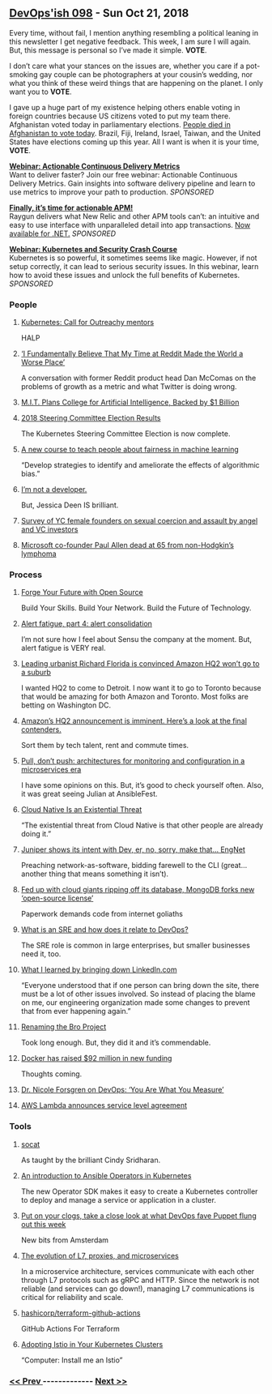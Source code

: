 ## [DevOps'ish 098](https://devopsish.com/098) - Sun Oct 21, 2018

Every time, without fail, I mention anything resembling a political leaning in this newsletter I get negative feedback. This week, I am sure I will again. But, this message is personal so I’ve made it simple. <strong>VOTE</strong>.

I don’t care what your stances on the issues are, whether you care if a pot-smoking gay couple can be photographers at your cousin’s wedding, nor what you think of these weird things that are happening on the planet. I only want you to <strong>VOTE</strong>.

I gave up a huge part of my existence helping others enable voting in foreign countries because US citizens voted to put my team there. Afghanistan voted today in parliamentary elections. <a href="https://www.bbc.com/news/world-asia-45919057">People died in Afghanistan to vote today</a>. Brazil, Fiji, Ireland, Israel, Taiwan, and the United States have elections coming up this year. All I want is when it is your time, <strong>VOTE</strong>.

<a href="https://info.thoughtworks.com/Actionable_CD_Metrics.html"><strong>Webinar: Actionable Continuous Delivery Metrics</strong></a><br/>Want to deliver faster? Join our free webinar: Actionable Continuous Delivery Metrics. Gain insights into software delivery pipeline and learn to use metrics to improve your path to production. <em>SPONSORED</em>

<a href="https://raygun.com/"><strong>Finally, it’s time for actionable APM!</strong></a><br/>Raygun delivers what New Relic and other APM tools can’t: an intuitive and easy to use interface with unparalleled detail into app transactions. <a href="https://raygun.com/">Now available for .NET.</a> <em>SPONSORED</em>

<a href="https://info.signalsciences.com/crash-course-kubernetes-security?utm_medium=newsletter&amp;utm_source=devopsish"><strong>Webinar: Kubernetes and Security Crash Course</strong></a><br/>Kubernetes is so powerful, it sometimes seems like magic. However, if not setup correctly, it can lead to serious security issues. In this webinar, learn how to avoid these issues and unlock the full benefits of Kubernetes. <em>SPONSORED</em>

### People

1. [Kubernetes: Call for Outreachy mentors](https://www.outreachy.org/communities/cfp/kubernetes/)

     HALP
1. [‘I Fundamentally Believe That My Time at Reddit Made the World a Worse Place’](http://nymag.com/intelligencer/2018/04/dan-mccomas-reddit-product-svp-and-imzy-founder-interview.html)

     A conversation with former Reddit product head Dan McComas on the problems of growth as a metric and what Twitter is doing wrong.
1. [M.I.T. Plans College for Artificial Intelligence, Backed by $1 Billion](https://www.nytimes.com/2018/10/15/technology/mit-college-artificial-intelligence.html)

    
1. [2018 Steering Committee Election Results](https://kubernetes.io/blog/2018/10/15/2018-steering-committee-election-results/)

     The Kubernetes Steering Committee Election is now complete.
1. [A new course to teach people about fairness in machine learning](https://www.blog.google/technology/ai/new-course-teach-people-about-fairness-machine-learning/)

     “Develop strategies to identify and ameliorate the effects of algorithmic bias.”
1. [I’m not a developer.](https://jessicadeen.com/im-not-a-developer/)

     But, Jessica Deen IS brilliant.
1. [Survey of YC female founders on sexual coercion and assault by angel and VC investors](https://blog.ycombinator.com/survey-of-yc-female-founders-on-sexual-harassment-and-coercion-by-angel-and-vc-investors/)

    
1. [Microsoft co-founder Paul Allen dead at 65 from non-Hodgkin’s lymphoma](https://www.usatoday.com/story/tech/2018/10/15/microsoft-co-founder-paul-allen-dead-65/1653564002/)

    
### Process

1. [Forge Your Future with Open Source](https://pragprog.com/book/vbopens/forge-your-future-with-open-source)

     Build Your Skills. Build Your Network. Build the Future of Technology.
1. [Alert fatigue, part 4: alert consolidation](https://blog.sensu.io/alert-fatigue-part-4-alert-consolidation)

     I’m not sure how I feel about Sensu the company at the moment. But, alert fatigue is VERY real.
1. [Leading urbanist Richard Florida is convinced Amazon HQ2 won’t go to a suburb](https://www.geekwire.com/2018/leading-urbanist-richard-florida-convinced-amazon-hq2-wont-go-suburb/)

     I wanted HQ2 to come to Detroit. I now want it to go to Toronto because that would be amazing for both Amazon and Toronto. Most folks are betting on Washington DC.
1. [Amazon’s HQ2 announcement is imminent. Here’s a look at the final contenders.](https://www.recode.net/2018/10/15/17914666/amazon-hq2-contenders)

     Sort them by tech talent, rent and commute times.
1. [Pull, don’t push: architectures for monitoring and configuration in a microservices era](https://blog.sensu.io/pull-dont-push-architectures-for-monitoring-and-configuration-in-a-microservices-era)

     I have some opinions on this. But, it’s good to check yourself often. Also, it was great seeing Julian at AnsibleFest.
1. [Cloud Native Is an Existential Threat](https://container-solutions.com/cloud-native-is-an-existential-threat/)

     “The existential threat from Cloud Native is that other people are already doing it.”
1. [Juniper shows its intent with Dev, er, no, sorry, make that… EngNet](https://www.theregister.co.uk/2018/10/12/juniper_engnet_plans/)

     Preaching network-as-software, bidding farewell to the CLI (great… another thing that means something it isn’t).
1. [Fed up with cloud giants ripping off its database, MongoDB forks new ‘open-source license’](https://www.theregister.co.uk/2018/10/16/mongodb_licensning_change/)

     Paperwork demands code from internet goliaths
1. [What is an SRE and how does it relate to DevOps?](https://opensource.com/article/18/10/sre-startup)

     The SRE role is common in large enterprises, but smaller businesses need it, too.
1. [What I learned by bringing down LinkedIn.com](https://venturebeat.com/2018/10/13/what-i-learned-by-bringing-down-linkedin-com/)

     “Everyone understood that if one person can bring down the site, there must be a lot of other issues involved. So instead of placing the blame on me, our engineering organization made some changes to prevent that from ever happening again.”
1. [Renaming the Bro Project](http://blog.bro.org/2018/10/renaming-bro-project_11.html)

     Took long enough. But, they did it and it’s commendable.
1. [Docker has raised $92 million in new funding](https://techcrunch.com/2018/10/15/docker-has-raised-92-million-in-new-funding/)

     Thoughts coming.
1. [Dr. Nicole Forsgren on DevOps: ‘You Are What You Measure’](https://thenewstack.io/dr-nicole-forsgren-on-devops-you-are-what-you-measure/)

    
1. [AWS Lambda announces service level agreement](https://aws.amazon.com/about-aws/whats-new/2018/10/aws-lambda-introduces-service-level-agreement/)

    
### Tools

1. [socat](https://medium.com/@copyconstruct/socat-29453e9fc8a6)

     As taught by the brilliant Cindy Sridharan.
1. [An introduction to Ansible Operators in Kubernetes](https://opensource.com/article/18/10/ansible-operators-kubernetes)

     The new Operator SDK makes it easy to create a Kubernetes controller to deploy and manage a service or application in a cluster.
1. [Put on your clogs, take a close look at what DevOps fave Puppet flung out this week](https://www.theregister.co.uk/2018/10/11/puppet_products/)

     New bits from Amsterdam
1. [The evolution of L7, proxies, and microservices](https://blog.getambassador.io/the-evolution-of-l7-proxies-and-microservices-264381945f7d)

     In a microservice architecture, services communicate with each other through L7 protocols such as gRPC and HTTP. Since the network is not reliable (and services can go down!), managing L7 communications is critical for reliability and scale.
1. [hashicorp/terraform-github-actions](https://github.com/hashicorp/terraform-github-actions)

     GitHub Actions For Terraform
1. [Adopting Istio in Your Kubernetes Clusters](https://medium.com/uptime-99/adopting-istio-in-your-kubernetes-clusters-a3e28ed6f4b7)

     “Computer: Install me an Istio”

### [ << Prev ](devopsweekly-097.md) ------------- [ Next >> ](devopsweekly-099.md)